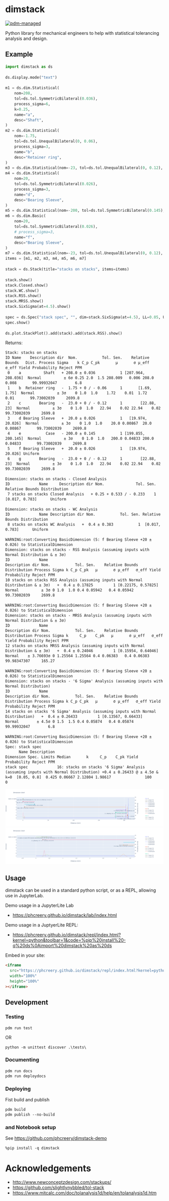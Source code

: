 # dimstack

[![pdm-managed](https://img.shields.io/badge/pdm-managed-blueviolet)](https://pdm.fming.dev)

Python library for mechanical engineers to help with statistical tolerancing analysis and design.

## Example

```python
import dimstack as ds

ds.display.mode("text")

m1 = ds.dim.Statistical(
    nom=208,
    tol=ds.tol.SymmetricBilateral(0.036),
    process_sigma=6,
    k=0.25,
    name="a",
    desc="Shaft",
)
m2 = ds.dim.Statistical(
    nom=-1.75,
    tol=ds.tol.UnequalBilateral(0, 0.06),
    process_sigma=3,
    name="b",
    desc="Retainer ring",
)
m3 = ds.dim.Statistical(nom=-23, tol=ds.tol.UnequalBilateral(0, 0.12), process_sigma=3, name="c", desc="Bearing")
m4 = ds.dim.Statistical(
    nom=20,
    tol=ds.tol.SymmetricBilateral(0.026),
    process_sigma=3,
    name="d",
    desc="Bearing Sleeve",
)
m5 = ds.dim.Statistical(nom=-200, tol=ds.tol.SymmetricBilateral(0.145), process_sigma=3, name="e", desc="Case")
m6 = ds.dim.Basic(
    nom=20,
    tol=ds.tol.SymmetricBilateral(0.026),
    # process_sigma=3,
    name="f",
    desc="Bearing Sleeve",
)
m7 = ds.dim.Statistical(nom=-23, tol=ds.tol.UnequalBilateral(0, 0.12), process_sigma=3, name="g", desc="Bearing")
items = [m1, m2, m3, m4, m5, m6, m7]

stack = ds.Stack(title="stacks on stacks", items=items)

stack.show()
stack.Closed.show()
stack.WC.show()
stack.RSS.show()
stack.MRSS.show()
stack.SixSigma(at=4.5).show()

spec = ds.Spec("stack spec", "", dim=stack.SixSigma(at=4.5), LL=0.05, UL=0.8)
spec.show()

ds.plot.StackPlot().add(stack).add(stack.RSS).show()
```

Returns:

```
Stack: stacks on stacks
ID Name    Description dir  Nom.           Tol. Sen.    Relative Bounds   Dist. Process Sigma    k C_p C_pk       μ       σ μ_eff   σ_eff Yield Probability Reject PPM
 0    a          Shaft   + 208.0 ± 0.036           1 [207.964, 208.036]  Normal          ± 6σ 0.25 2.0  1.5 208.009   0.006 208.0   0.008       99.99932047        6.8
 1    b  Retainer ring   -  1.75 + 0 / - 0.06      1       [1.69, 1.75]  Normal          ± 3σ    0 1.0  1.0    1.72    0.01  1.72    0.01       99.73002039     2699.8
 2    c        Bearing   -  23.0 + 0 / - 0.12      1        [22.88, 23]  Normal          ± 3σ    0 1.0  1.0   22.94    0.02 22.94    0.02       99.73002039     2699.8
 3    d Bearing Sleeve   +  20.0 ± 0.026           1   [19.974, 20.026]  Normal          ± 3σ    0 1.0  1.0    20.0 0.00867  20.0 0.00867       99.73002039     2699.8
 4    e           Case   - 200.0 ± 0.145           1 [199.855, 200.145]  Normal          ± 3σ    0 1.0  1.0   200.0 0.04833 200.0 0.04833       99.73002039     2699.8
 5    f Bearing Sleeve   +  20.0 ± 0.026           1   [19.974, 20.026] Uniform
 6    g        Bearing   -  23.0 + 0 / - 0.12      1        [22.88, 23]  Normal          ± 3σ    0 1.0  1.0   22.94    0.02 22.94    0.02       99.73002039     2699.8

Dimension: stacks on stacks - Closed Analysis
ID             Name     Description dir Nom.              Tol. Sen. Relative Bounds Distribution
 7 stacks on stacks Closed Analysis   + 0.25 + 0.533 / - 0.233    1  [0.017, 0.783]      Uniform

Dimension: stacks on stacks - WC Analysis
ID             Name Description dir Nom.           Tol. Sen. Relative Bounds Distribution
 8 stacks on stacks WC Analysis   +  0.4 ± 0.383           1  [0.017, 0.783]      Uniform

WARNING:root:Converting BasicDimension (5: f Bearing Sleeve +20 ± 0.026) to StatisticalDimension
Dimension: stacks on stacks - RSS Analysis (assuming inputs with Normal Distribution & ± 3σ)
ID             Name                                                    Description dir Nom.           Tol. Sen.    Relative Bounds Distribution Process Sigma k C_p C_pk   μ       σ μ_eff   σ_eff Yield Probability Reject PPM
10 stacks on stacks RSS Analysis (assuming inputs with Normal Distribution & ± 3σ)   +  0.4 ± 0.17825         1 [0.22175, 0.57825]       Normal          ± 3σ 0 1.0  1.0 0.4 0.05942   0.4 0.05942       99.73002039     2699.8

WARNING:root:Converting BasicDimension (5: f Bearing Sleeve +20 ± 0.026) to StatisticalDimension
Dimension: stacks on stacks - MRSS Analysis (assuming inputs with Normal Distribution & ± 3σ)
ID             Name                                                     Description dir Nom.           Tol. Sen.    Relative Bounds Distribution Process Sigma k     C_p    C_pk   μ       σ μ_eff   σ_eff Yield Probability Reject PPM
12 stacks on stacks MRSS Analysis (assuming inputs with Normal Distribution & ± 3σ)   +  0.4 ± 0.24046         1 [0.15954, 0.64046]       Normal    ± 3.76693σ 0 1.25564 1.25564 0.4 0.06383   0.4 0.06383       99.98347307     165.27

WARNING:root:Converting BasicDimension (5: f Bearing Sleeve +20 ± 0.026) to StatisticalDimension
Dimension: stacks on stacks - '6 Sigma' Analysis (assuming inputs with Normal Distribution)
ID             Name                                                   Description dir Nom.           Tol. Sen.    Relative Bounds Distribution Process Sigma k C_p C_pk   μ       σ μ_eff   σ_eff Yield Probability Reject PPM
14 stacks on stacks '6 Sigma' Analysis (assuming inputs with Normal Distribution)   +  0.4 ± 0.26433         1 [0.13567, 0.66433]       Normal        ± 4.5σ 0 1.5  1.5 0.4 0.05874   0.4 0.05874       99.99932047        6.8

WARNING:root:Converting BasicDimension (5: f Bearing Sleeve +20 ± 0.026) to StatisticalDimension
Spec: stack spec
      Name Description                                                                                                        Dimension Spec. Limits Median       k     C_p    C_pk Yield Probability Reject PPM
stack spec             16: stacks on stacks '6 Sigma' Analysis (assuming inputs with Normal Distribution) +0.4 ± 0.26433 @ ± 4.5σ & k=0  [0.05, 0.8]  0.425 0.06667 2.12804 1.98617               100          0

```

![](./docs/newplot.png)
![](./docs/newplot2.png)

## Usage

dimstack can be used in a standard python script, or as a REPL, allowing use in JupyterLab.

Demo usage in a JupyterLite Lab

- https://phcreery.github.io/dimstack/lab/index.html

Demo usage in a JuptyerLite REPL:

- https://phcreery.github.io/dimstack/repl/index.html?kernel=python&toolbar=1&code=%pip%20install%20-q%20ds%0Aimport%20dimstack%20as%20ds

Embed in your site:

```html
<iframe
  src="https://phcreery.github.io/dimstack/repl/index.html?kernel=python&toolbar=1&code=%pip%20install%20-q%20ds%0Aimport%20dimstack%20as%20ds"
  width="100%"
  height="100%"
></iframe>
```

## Development

### Testing

```
pdm run test
```

OR

```
python -m unittest discover .\tests\
```

### Documenting

```
pdm run docs
pdm run deploydocs
```

### Deploying

Fist build and publish

```
pdm build
pdm publish --no-build
```

### and Notebook setup

See https://github.com/phcreery/dimstack-demo

```
%pip install -q dimstack
```

# Acknowledgements

- http://www.newconceptzdesign.com/stackups/
- https://github.com/slightlynybbled/tol-stack
- https://www.mitcalc.com/doc/tolanalysis1d/help/en/tolanalysis1d.htm
